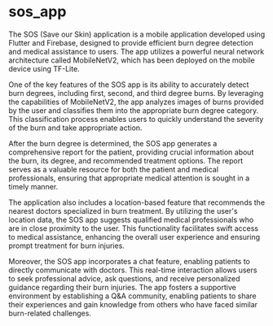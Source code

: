 # sos_app
The SOS (Save our Skin) application is a mobile application developed using Flutter and Firebase, designed to provide efficient burn degree detection and medical assistance to users. The app utilizes a powerful neural network architecture called MobileNetV2, which has been deployed on the mobile device using TF-Lite.

One of the key features of the SOS app is its ability to accurately detect burn degrees, including first, second, and third degree burns. By leveraging the capabilities of MobileNetV2, the app analyzes images of burns provided by the user and classifies them into the appropriate burn degree category. This classification process enables users to quickly understand the severity of the burn and take appropriate action.

After the burn degree is determined, the SOS app generates a comprehensive report for the patient, providing crucial information about the burn, its degree, and recommended treatment options. The report serves as a valuable resource for both the patient and medical professionals, ensuring that appropriate medical attention is sought in a timely manner.

The application also includes a location-based feature that recommends the nearest doctors specialized in burn treatment. By utilizing the user's location data, the SOS app suggests qualified medical professionals who are in close proximity to the user. This functionality facilitates swift access to medical assistance, enhancing the overall user experience and ensuring prompt treatment for burn injuries.

Moreover, the SOS app incorporates a chat feature, enabling patients to directly communicate with doctors. This real-time interaction allows users to seek professional advice, ask questions, and receive personalized guidance regarding their burn injuries. The app fosters a supportive environment by establishing a Q&A community, enabling patients to share their experiences and gain knowledge from others who have faced similar burn-related challenges.
